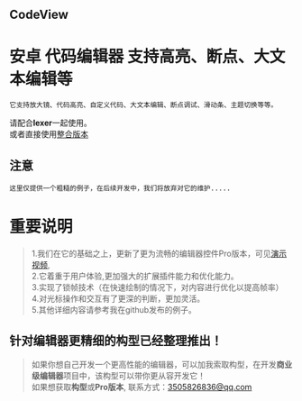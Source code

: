 ## CodeView

# 安卓 代码编辑器 支持高亮、断点、大文本编辑等

    它支持放大镜、代码高亮、自定义代码、大文本编辑、断点调试、滑动条、主题切换等等。  
请配合**lexer**一起使用。  
或者直接使用[整合版本](https://github.com/FrmsClY/CodeViewDemo)

## 注意

    这里仅提供一个粗糙的例子，在后续开发中，我们将放弃对它的维护.....

# 重要说明
>   1.我们在它的基础之上，更新了更为流畅的编辑器控件Pro版本，可见[演示视频](https://www.bilibili.com/video/BV1aY411V74n?share_source=copy_web),  
>   2.它着重于用户体验,更加强大的扩展插件能力和优化能力。  
>         3.实现了锁帧技术（在快速绘制的情况下，对内容进行优化以提高帧率）  
>         4.对光标操作和交互有了更深的判断，更加灵活。   
>         5.其他详细内容请参考我在github发布的例子。

## 针对编辑器更精细的构型已经整理推出！
>   如果你想自己开发一个更高性能的编辑器，可以加我索取构型，在开发**商业级编辑器**项目中，该构型可以带你更从容开发它！  
>   如果想获取**构型**或**Pro版本**,
>           联系方式：3505826836@qq.com
